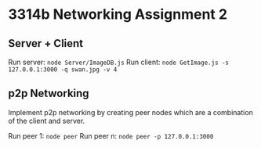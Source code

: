 # 3314b Networking Assignment 2

## Server + Client


Run server: `node Server/ImageDB.js`
Run client: `node GetImage.js -s 127.0.0.1:3000 -q swan.jpg -v 4`

## p2p Networking

Implement p2p networking by creating peer nodes
which are a combination of the client and server.

Run peer 1: `node peer`
Run peer n: `node peer -p 127.0.0.1:3000`
